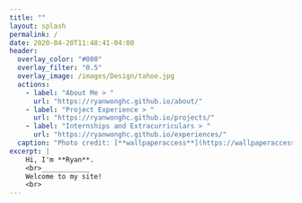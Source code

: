 ```yaml
---
title: ""
layout: splash
permalink: /
date: 2020-04-20T11:48:41-04:00
header:
  overlay_color: "#000"
  overlay_filter: "0.5"
  overlay_image: /images/Design/tahoe.jpg
  actions:
    - label: "About Me > "
      url: "https://ryanwonghc.github.io/about/"
    - label: "Project Experience > "
      url: "https://ryanwonghc.github.io/projects/"
    - label: "Internships and Extracurriculars > "
      url: "https://ryanwonghc.github.io/experiences/"
  caption: "Photo credit: [**wallpaperaccess**](https://wallpaperaccess.com/lake-tahoe)"
excerpt: |
    Hi, I'm **Ryan**.
    <br>____________
    Welcome to my site!
    <br>
---
```

